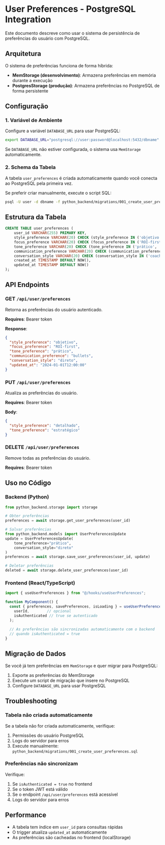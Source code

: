 # User Preferences - PostgreSQL Integration

Este documento descreve como usar o sistema de persistência de preferências do usuário com PostgreSQL.

## Arquitetura

O sistema de preferências funciona de forma híbrida:

- **MemStorage (desenvolvimento)**: Armazena preferências em memória durante a execução
- **PostgresStorage (produção)**: Armazena preferências no PostgreSQL de forma persistente

## Configuração

### 1. Variável de Ambiente

Configure a variável `DATABASE_URL` para usar PostgreSQL:

```bash
export DATABASE_URL="postgresql://user:password@localhost:5432/dbname"
```

Se `DATABASE_URL` não estiver configurada, o sistema usa `MemStorage` automaticamente.

### 2. Schema da Tabela

A tabela `user_preferences` é criada automaticamente quando você conecta ao PostgreSQL pela primeira vez.

Se preferir criar manualmente, execute o script SQL:

```bash
psql -U user -d dbname -f python_backend/migrations/001_create_user_preferences.sql
```

## Estrutura da Tabela

```sql
CREATE TABLE user_preferences (
    user_id VARCHAR(255) PRIMARY KEY,
    style_preference VARCHAR(20) CHECK (style_preference IN ('objetivo', 'detalhado')),
    focus_preference VARCHAR(20) CHECK (focus_preference IN ('ROI-first', 'brand-first')),
    tone_preference VARCHAR(20) CHECK (tone_preference IN ('prático', 'estratégico')),
    communication_preference VARCHAR(20) CHECK (communication_preference IN ('bullets', 'blocos')),
    conversation_style VARCHAR(20) CHECK (conversation_style IN ('coach', 'consultor', 'direto')),
    created_at TIMESTAMP DEFAULT NOW(),
    updated_at TIMESTAMP DEFAULT NOW()
);
```

## API Endpoints

### GET `/api/user/preferences`
Retorna as preferências do usuário autenticado.

**Requires**: Bearer token

**Response**:
```json
{
  "style_preference": "objetivo",
  "focus_preference": "ROI-first",
  "tone_preference": "prático",
  "communication_preference": "bullets",
  "conversation_style": "direto",
  "updated_at": "2024-01-01T12:00:00"
}
```

### PUT `/api/user/preferences`
Atualiza as preferências do usuário.

**Requires**: Bearer token

**Body**:
```json
{
  "style_preference": "detalhado",
  "tone_preference": "estratégico"
}
```

### DELETE `/api/user/preferences`
Remove todas as preferências do usuário.

**Requires**: Bearer token

## Uso no Código

### Backend (Python)

```python
from python_backend.storage import storage

# Obter preferências
preferences = await storage.get_user_preferences(user_id)

# Salvar preferências
from python_backend.models import UserPreferencesUpdate
update = UserPreferencesUpdate(
    tone_preference="prático",
    conversation_style="direto"
)
preferences = await storage.save_user_preferences(user_id, update)

# Deletar preferências
deleted = await storage.delete_user_preferences(user_id)
```

### Frontend (React/TypeScript)

```typescript
import { useUserPreferences } from "@/hooks/useUserPreferences";

function MyComponent() {
  const { preferences, savePreferences, isLoading } = useUserPreferences(
    userId,        // opcional
    isAuthenticated // true se autenticado
  );
  
  // As preferências são sincronizadas automaticamente com o backend
  // quando isAuthenticated = true
}
```

## Migração de Dados

Se você já tem preferências em `MemStorage` e quer migrar para PostgreSQL:

1. Exporte as preferências do MemStorage
2. Execute um script de migração que insere no PostgreSQL
3. Configure `DATABASE_URL` para usar PostgreSQL

## Troubleshooting

### Tabela não criada automaticamente

Se a tabela não for criada automaticamente, verifique:

1. Permissões do usuário PostgreSQL
2. Logs do servidor para erros
3. Execute manualmente: `python_backend/migrations/001_create_user_preferences.sql`

### Preferências não sincronizam

Verifique:

1. Se `isAuthenticated = true` no frontend
2. Se o token JWT está válido
3. Se o endpoint `/api/user/preferences` está acessível
4. Logs do servidor para erros

## Performance

- A tabela tem índice em `user_id` para consultas rápidas
- O trigger atualiza `updated_at` automaticamente
- As preferências são cacheadas no frontend (localStorage)

